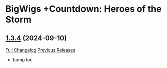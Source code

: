 # BigWigs +Countdown: Heroes of the Storm

## [1.3.4](https://github.com/BigWigsMods/BigWigs_Countdown_HeroesOfTheStorm/tree/1.3.4) (2024-09-10)
[Full Changelog](https://github.com/BigWigsMods/BigWigs_Countdown_HeroesOfTheStorm/compare/1.3.3...1.3.4) [Previous Releases](https://github.com/BigWigsMods/BigWigs_Countdown_HeroesOfTheStorm/releases)

- bump toc  
